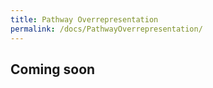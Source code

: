```yaml
---
title: Pathway Overrepresentation
permalink: /docs/PathwayOverrepresentation/
---
```


## Coming soon